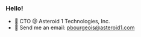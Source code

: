 ### Hello!

- 🔭 CTO @ Asteroid 1 Technologies, Inc.
- 💬 Send me an email: pbourgeois@asteroid1.com

